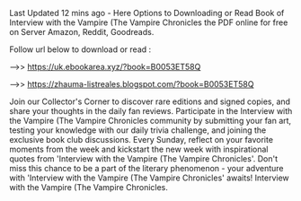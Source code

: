 Last Updated 12 mins ago - Here Options to Downloading or Read Book of Interview with the Vampire (The Vampire Chronicles the PDF online for free on Server Amazon, Reddit, Goodreads.
 
Follow url below to download or read :
 
-->> https://uk.ebookarea.xyz/?book=B0053ET58Q
 
-->> https://zhauma-listreales.blogspot.com/?book=B0053ET58Q
 
Join our Collector's Corner to discover rare editions and signed copies, and share your thoughts in the daily fan reviews.
Participate in the Interview with the Vampire (The Vampire Chronicles community by submitting your fan art, testing your knowledge with our daily trivia challenge, and joining the exclusive book club discussions.
Every Sunday, reflect on your favorite moments from the week and kickstart the new week with inspirational quotes from 'Interview with the Vampire (The Vampire Chronicles'. Don't miss this chance to be a part of the literary phenomenon - your adventure with 'Interview with the Vampire (The Vampire Chronicles' awaits! Interview with the Vampire (The Vampire Chronicles.
